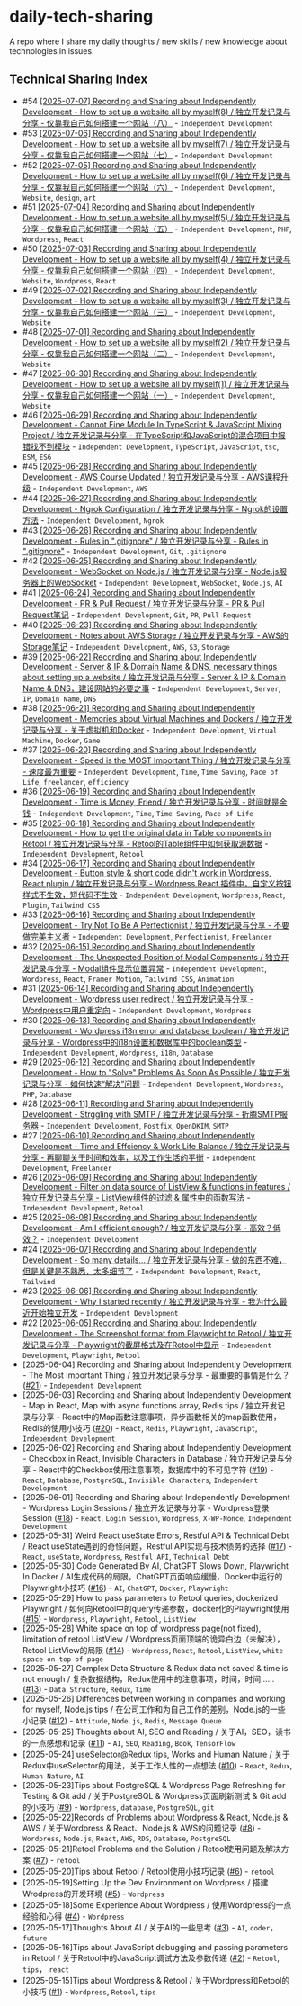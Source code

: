 # daily-tech-sharing
A repo where I share my daily thoughts / new skills / new knowledge about technologies in issues.

## Technical Sharing Index
* #54 [[2025-07-07] Recording and Sharing about Independently Development - How to set up a website all by myself(8) / 独立开发记录与分享 - 仅靠我自己如何搭建一个网站（八）](https://github.com/baddif/daily-tech-sharing/issues/54) - `Independent Development`
* #53 [[2025-07-06] Recording and Sharing about Independently Development - How to set up a website all by myself(7) / 独立开发记录与分享 - 仅靠我自己如何搭建一个网站（七）](https://github.com/baddif/daily-tech-sharing/issues/53) - `Independent Development`
* #52 [[2025-07-05] Recording and Sharing about Independently Development - How to set up a website all by myself(6) / 独立开发记录与分享 - 仅靠我自己如何搭建一个网站（六）](https://github.com/baddif/daily-tech-sharing/issues/52) - `Independent Development`, `Website`, `design`, `art`
* #51 [[2025-07-04] Recording and Sharing about Independently Development - How to set up a website all by myself(5) / 独立开发记录与分享 - 仅靠我自己如何搭建一个网站（五）](https://github.com/baddif/daily-tech-sharing/issues/51) - `Independent Development`, `PHP`, `Wordpress`, `React`
* #50 [[2025-07-03] Recording and Sharing about Independently Development - How to set up a website all by myself(4) / 独立开发记录与分享 - 仅靠我自己如何搭建一个网站（四）](https://github.com/baddif/daily-tech-sharing/issues/50) - `Independent Development`, `Website`, `Wordpress`, `React`
* #49 [[2025-07-02] Recording and Sharing about Independently Development - How to set up a website all by myself(3) / 独立开发记录与分享 - 仅靠我自己如何搭建一个网站（三）](https://github.com/baddif/daily-tech-sharing/issues/49) - `Independent Development`, `Website`
* #48 [[2025-07-01] Recording and Sharing about Independently Development - How to set up a website all by myself(2) / 独立开发记录与分享 - 仅靠我自己如何搭建一个网站（二）](https://github.com/baddif/daily-tech-sharing/issues/48) - `Independent Development`, `Website`
* #47 [[2025-06-30] Recording and Sharing about Independently Development - How to set up a website all by myself(1) / 独立开发记录与分享 - 仅靠我自己如何搭建一个网站（一）](https://github.com/baddif/daily-tech-sharing/issues/47) - `Independent Development`, `Website`
* #46 [[2025-06-29] Recording and Sharing about Independently Development - Cannot Fine Module In TypeScript & JavaScript Mixing Project / 独立开发记录与分享 - 在TypeScript和JavaScript的混合项目中报错找不到模块](https://github.com/baddif/daily-tech-sharing/issues/46) - `Independent Development`, `TypeScript`, `JavaScript`, `tsc`, `ESM`, `ES6`
* #45 [[2025-06-28] Recording and Sharing about Independently Development - AWS Course Updated / 独立开发记录与分享 - AWS课程升级](https://github.com/baddif/daily-tech-sharing/issues/45) - `Independent Development`, `AWS`
* #44 [[2025-06-27] Recording and Sharing about Independently Development - Ngrok Configuration / 独立开发记录与分享 - Ngrok的设置方法](https://github.com/baddif/daily-tech-sharing/issues/44) - `Independent Development`, `Ngrok`
* #43 [[2025-06-26] Recording and Sharing about Independently Development - Rules in ".gitignore" / 独立开发记录与分享 - Rules in ".gitignore"](https://github.com/baddif/daily-tech-sharing/issues/43) - `Independent Development`, `Git`, `.gitignore`
* #42 [[2025-06-25] Recording and Sharing about Independently Development - WebSocket on Node.js / 独立开发记录与分享 - Node.js服务器上的WebSocket](https://github.com/baddif/daily-tech-sharing/issues/42) - `Independent Development`, `WebSocket`, `Node.js`, `AI`
* #41 [[2025-06-24] Recording and Sharing about Independently Development - PR & Pull Request / 独立开发记录与分享 - PR & Pull Request笔记](https://github.com/baddif/daily-tech-sharing/issues/41) - `Independent Development`, `Git`, `PR`, `Pull Request`
* #40 [[2025-06-23] Recording and Sharing about Independently Development - Notes about AWS Storage / 独立开发记录与分享 - AWS的Storage笔记](https://github.com/baddif/daily-tech-sharing/issues/40) - `Independent Development`, `AWS`, `S3`, `Storage`
* #39 [[2025-06-22] Recording and Sharing about Independently Development - Server & IP & Domain Name & DNS, necessary things about setting up a website / 独立开发记录与分享 - Server & IP & Domain Name & DNS，建设网站的必要之事](https://github.com/baddif/daily-tech-sharing/issues/39) - `Independent Development`, `Server`, `IP`, `Domain Name`, `DNS`
* #38 [[2025-06-21] Recording and Sharing about Independently Development - Memories about Virtual Machines and Dockers / 独立开发记录与分享 - 关于虚拟机和Docker](https://github.com/baddif/daily-tech-sharing/issues/38) - `Independent Development`, `Virtual Machine`, `Docker`, `Game`
* #37 [[2025-06-20] Recording and Sharing about Independently Development - Speed is the MOST Important Thing / 独立开发记录与分享 - 速度最为重要](https://github.com/baddif/daily-tech-sharing/issues/37) - `Independent Development`, `Time`, `Time Saving`, `Pace of Life`, `freelancer`, `efficiency`
* #36 [[2025-06-19] Recording and Sharing about Independently Development - Time is Money, Friend / 独立开发记录与分享 - 时间就是金钱](https://github.com/baddif/daily-tech-sharing/issues/36) - `Independent Development`, `Time`, `Time Saving`, `Pace of Life`
* #35 [[2025-06-18] Recording and Sharing about Independently Development - How to get the original data in Table components in Retool / 独立开发记录与分享 - Retool的Table组件中如何获取源数据](https://github.com/baddif/daily-tech-sharing/issues/35) - `Independent Development`, `Retool`
* #34 [[2025-06-17] Recording and Sharing about Independently Development - Button style & short code didn't work in Wordpress, React plugin / 独立开发记录与分享 - Wordpress React 插件中，自定义按钮样式不生效，短代码不生效](https://github.com/baddif/daily-tech-sharing/issues/34) - `Independent Development`, `Wordpress`, `React`, `Plugin`, `Tailwind CSS`
* #33 [[2025-06-16] Recording and Sharing about Independently Development - Try Not To Be A Perfectionist / 独立开发记录与分享 - 不要做完美主义者](https://github.com/baddif/daily-tech-sharing/issues/33) - `Independent Development`, `Perfectionist`, `Freelancer`
* #32 [[2025-06-15] Recording and Sharing about Independently Development - The Unexpected Position of Modal Components / 独立开发记录与分享 - Modal组件显示位置异常](https://github.com/baddif/daily-tech-sharing/issues/32) - `Independent Development`, `Wordpress`, `React`, `Framer Motion`, `Tailwind CSS`, `Animation`
* #31 [[2025-06-14] Recording and Sharing about Independently Development - Wordpress user redirect / 独立开发记录与分享 - Wordpress中用户重定向](https://github.com/baddif/daily-tech-sharing/issues/31) - `Independent Development`, `Wordpress`
* #30 [[2025-06-13] Recording and Sharing about Independently Development - Wordpress i18n error and database boolean / 独立开发记录与分享 - Wordpress中的i18n设置和数据库中的boolean类型](https://github.com/baddif/daily-tech-sharing/issues/30) - `Independent Development`, `Wordpress`, `i18n`, `Database`
* #29 [[2025-06-12] Recording and Sharing about Independently Development - How to "Solve" Problems As Soon As Possible / 独立开发记录与分享 - 如何快速“解决”问题](https://github.com/baddif/daily-tech-sharing/issues/29) - `Independent Development`, `Wordpress`, `PHP`, `Database`
* #28 [[2025-06-11] Recording and Sharing about Independently Development - Strggling with SMTP / 独立开发记录与分享 - 折腾SMTP服务器](https://github.com/baddif/daily-tech-sharing/issues/28) - `Independent Development`, `Postfix`, `OpenDKIM`, `SMTP`
* #27 [[2025-06-10] Recording and Sharing about Independently Development - Time and Effciency & Work Life Balance / 独立开发记录与分享 - 再聊聊关于时间和效率，以及工作生活的平衡](https://github.com/baddif/daily-tech-sharing/issues/27) - `Independent Development`, `Freelancer`
* #26 [[2025-06-09] Recording and Sharing about Independently Development - Filter on data source of ListView & functions in features / 独立开发记录与分享 - ListView组件的过滤 & 属性中的函数写法](https://github.com/baddif/daily-tech-sharing/issues/26) - `Independent Development`, `Retool`
* #25 [[2025-06-08] Recording and Sharing about Independently Development - Am I efficient enough? / 独立开发记录与分享 - 高效？低效？](https://github.com/baddif/daily-tech-sharing/issues/25) - `Independent Development`
* #24 [[2025-06-07] Recording and Sharing about Independently Development - So many details... / 独立开发记录与分享 - 做的东西不难，但是关键是不熟悉，太多细节了](https://github.com/baddif/daily-tech-sharing/issues/24) - `Independent Development`, `React`, `Tailwind`
* #23 [[2025-06-06] Recording and Sharing about Independently Development - Why I started recently / 独立开发记录与分享 - 我为什么最近开始独立开发](https://github.com/baddif/daily-tech-sharing/issues/23) - `Independent Development`
* #22 [[2025-06-05] Recording and Sharing about Independently Development - The Screenshot format from Playwright to Retool / 独立开发记录与分享 - Playwright的截屏格式及在Retool中显示](https://github.com/baddif/daily-tech-sharing/issues/22) - `Independent Development`, `Playwright`, `Retool`
* [2025-06-04] Recording and Sharing about Independently Development - The Most Important Thing / 独立开发记录与分享 - 最重要的事情是什么？ ([#21](https://github.com/baddif/daily-tech-sharing/issues/21)) - `Independent Development`
* [2025-06-03] Recording and Sharing about Independently Development - Map in React, Map with async functions array, Redis tips / 独立开发记录与分享 - React中的Map函数注意事项，异步函数相关的map函数使用，Redis的使用小技巧 ([#20](https://github.com/baddif/daily-tech-sharing/issues/20)) - `React`, `Redis`, `Playwright`, `JavaScript`, `Independent Development`
* [2025-06-02] Recording and Sharing about Independently Development - Checkbox in React, Invisible Characters in Database / 独立开发记录与分享 - React中的Checkbox使用注意事项，数据库中的不可见字符 ([#19](https://github.com/baddif/daily-tech-sharing/issues/19)) - `React`, `Database`, `PostgreSQL`, `Invisible Characters`, `Independent Development`
* [2025-06-01] Recording and Sharing about Independently Development - Wordpress Login Sessions / 独立开发记录与分享 - Wordpress登录Session ([#18](https://github.com/baddif/daily-tech-sharing/issues/18)) - `React`, `Login Session`, `Wordpress`, `X-WP-Nonce`, `Independent Development`
* [2025-05-31] Weird React useState Errors,  Restful API & Technical Debt / React useState遇到的奇怪问题，Restful API实现与技术债务的选择 ([#17](https://github.com/baddif/daily-tech-sharing/issues/17)) - `React`, `useState`, `Wordpress`, `Restful API`, `Technical Debt`
* [2025-05-30] Code Generated By AI, ChatGPT Slows Down, Playwright In Docker / AI生成代码的局限，ChatGPT页面响应缓慢，Docker中运行的Playwright小技巧 ([#16](https://github.com/baddif/daily-tech-sharing/issues/16)) - `AI`, `ChatGPT`, `Docker`, `Playwright`
* [2025-05-29] How to pass parameters to Retool queries, dockerized Playwright / 如何向Retool中的query传递参数，docker化的Playwright使用 ([#15](https://github.com/baddif/daily-tech-sharing/issues/15)) - `Wordpress`, `Playwright`, `Retool`, `ListView`
* [2025-05-28] White space on top of wordpress page(not fixed), limitation of retool ListView / Wordpress页面顶端的诡异白边（未解决），Retool ListView的局限 ([#14](https://github.com/baddif/daily-tech-sharing/issues/14)) - `Wordpress`, `React`, `Retool`, `ListView`, `white space on top of page`
* [2025-05-27] Complex Data Structure & Redux data not saved & time is not enough / 复杂数据结构，Redux使用中的注意事项，时间，时间…… ([#13](https://github.com/baddif/daily-tech-sharing/issues/13)) - `Data Structure`, `Redux`, `Time`
* [2025-05-26] Differences between working in companies and working for myself, Node.js tips / 在公司工作和为自己工作的差别，Node.js的一些小记录 ([#12](https://github.com/baddif/daily-tech-sharing/issues/12)) - `Attitude`, `Node.js`, `Redis`, `Message Queue`
* [2025-05-25] Thoughts about AI, SEO and Reading / 关于AI，SEO，读书的一点感想和记录 ([#11](https://github.com/baddif/daily-tech-sharing/issues/11)) - `AI`, `SEO`, `Reading`, `Book`, `TensorFlow`
* [2025-05-24] useSelector@Redux tips, Works and Human Nature / 关于Redux中useSelector的用法，关于工作人性的一点想法 ([#10](https://github.com/baddif/daily-tech-sharing/issues/10)) - `React`, `Redux`, `Human Nature`, `AI`
* [2025-05-23]Tips about PostgreSQL & Wordpress Page Refreshing for Testing & Git add / 关于PostgreSQL & Wordpress页面刷新测试 & Git add 的小技巧 ([#9](https://github.com/baddif/daily-tech-sharing/issues/9)) - `Wordpress`, `database`, `PostgreSQL`, `git`
* [2025-05-22]Records of Problems about Wordpress & React, Node.js & AWS / 关于Wordpress & React、Node.js & AWS的问题记录 ([#8](https://github.com/baddif/daily-tech-sharing/issues/8)) - `Wordpress`, `Node.js`, `React`, `AWS`, `RDS`, `Database`, `PostgreSQL`
* [2025-05-21]Retool Problems and the Solution / Retool使用问题及解决方案 ([#7](https://github.com/baddif/daily-tech-sharing/issues/7)) - `retool`
* [2025-05-20]Tips about Retool / Retool使用小技巧记录 ([#6](https://github.com/baddif/daily-tech-sharing/issues/6)) - `retool`
* [2025-05-19]Setting Up the Dev Environment on Wordpress / 搭建Wrodpress的开发环境 ([#5](https://github.com/baddif/daily-tech-sharing/issues/5)) - `Wordpress`
* [2025-05-18]Some Experience About Wordpress / 使用Wordpress的一点经验和心得 ([#4](https://github.com/baddif/daily-tech-sharing/issues/4)) - `Wordpress`
* [2025-05-17]Thoughts About AI / 关于AI的一些思考 ([#3](https://github.com/baddif/daily-tech-sharing/issues/3)) - `AI`, `coder`， `future`
* [2025-05-16]Tips about JavaScript debugging and passing parameters in Retool / 关于Retool中的JavaScript调试方法及参数传递 ([#2](https://github.com/baddif/daily-tech-sharing/issues/2)) - `Retool`, `tips`， `react`
* [2025-05-15]Tips about Wordpress & Retool / 关于Wordpress和Retool的小技巧 ([#1](https://github.com/baddif/daily-tech-sharing/issues/1)) - `Wordpress`, `Retool`, `tips`

